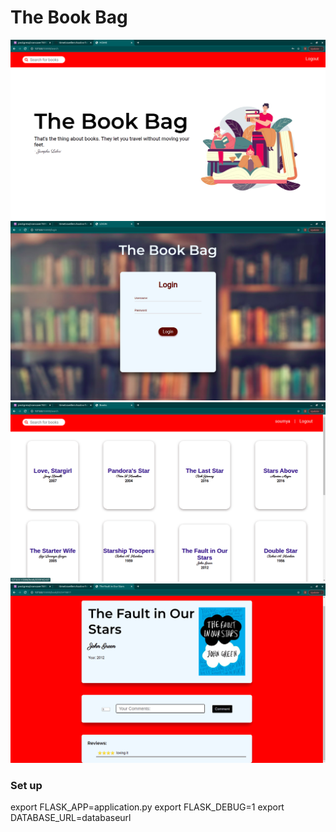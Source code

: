 # The Book Bag

![](static/home.png)
![](static/login.png)
![](static/books.png)
![](static/book.png)

### Set up
export FLASK_APP=application.py
export FLASK_DEBUG=1
export DATABASE_URL=databaseurl
